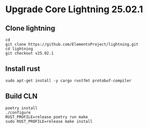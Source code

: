 # Upgrade Core Lightning 25.02.1

## Clone lightning
~~~
cd 
git clone https://github.com/ElementsProject/lightning.git
cd lightning
git checkout v25.02.1
~~~

## Install rust
~~~
sudo apt-get install -y cargo rustfmt protobuf-compiler
~~~

## Build CLN
~~~
poetry install
./configure
RUST_PROFILE=release poetry run make
sudo RUST_PROFILE=release make install
~~~
